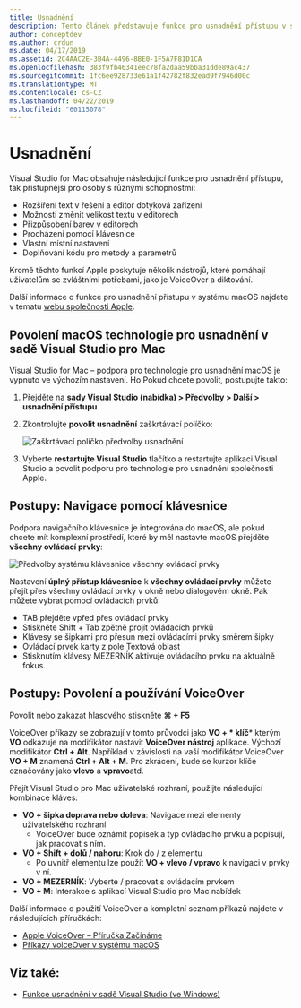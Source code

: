 ```yaml
---
title: Usnadnění
description: Tento článek představuje funkce pro usnadnění přístupu v sadě Visual Studio pro Mac a jak lze povolit.
author: conceptdev
ms.author: crdun
ms.date: 04/17/2019
ms.assetid: 2C4AAC2E-3B4A-4496-8BE0-1F5A7F81D1CA
ms.openlocfilehash: 383f9fb46341eec78fa2daa59bba31dde89ac437
ms.sourcegitcommit: 1fc6ee928733e61a1f42782f832ead9f7946d00c
ms.translationtype: MT
ms.contentlocale: cs-CZ
ms.lasthandoff: 04/22/2019
ms.locfileid: "60115078"
---
```

# <a name="accessibility"></a>Usnadnění

Visual Studio for Mac obsahuje následující funkce pro usnadnění přístupu, tak přístupnější pro osoby s různými schopnostmi:

- Rozšíření text v řešení a editor dotyková zařízení
- Možnosti změnit velikost textu v editorech
- Přizpůsobení barev v editorech
- Procházení pomocí klávesnice
- Vlastní místní nastavení
- Doplňování kódu pro metody a parametrů

Kromě těchto funkcí Apple poskytuje několik nástrojů, které pomáhají uživatelům se zvláštními potřebami, jako je VoiceOver a diktování.

Další informace o funkce pro usnadnění přístupu v systému macOS najdete v tématu [webu společnosti Apple](https://www.apple.com/accessibility/mac/).

## <a name="enabling-macos-assistive-technologies-in-visual-studio-for-mac"></a>Povolení macOS technologie pro usnadnění v sadě Visual Studio pro Mac

Visual Studio for Mac – podpora pro technologie pro usnadnění macOS je vypnuto ve výchozím nastavení. Ho Pokud chcete povolit, postupujte takto:

1. Přejděte na **sady Visual Studio (nabídka) > Předvolby > Další > usnadnění přístupu**

2. Zkontrolujte **povolit usnadnění** zaškrtávací políčko:

   ![Zaškrtávací políčko předvolby usnadnění](media/accessibility-preferences.png)

3. Vyberte **restartujte Visual Studio** tlačítko a restartujte aplikaci Visual Studio a povolit podporu pro technologie pro usnadnění společnosti Apple.

## <a name="how-to-use-keyboard-navigation"></a>Postupy: Navigace pomocí klávesnice

Podpora navigačního klávesnice je integrována do macOS, ale pokud chcete mít komplexní prostředí, které by měl nastavte macOS přejděte **všechny ovládací prvky**:

![Předvolby systému klávesnice všechny ovládací prvky](media/accessibility-preferences-keyboard.png)

Nastavení **úplný přístup klávesnice** k **všechny ovládací prvky** můžete přejít přes všechny ovládací prvky v okně nebo dialogovém okně. Pak můžete vybrat pomocí ovládacích prvků:

- TAB přejděte vpřed přes ovládací prvky
- Stiskněte Shift + Tab zpětně projít ovládacích prvků
- Klávesy se šipkami pro přesun mezi ovládacími prvky směrem šipky
- Ovládací prvek karty z pole Textová oblast
- Stisknutím klávesy MEZERNÍK aktivuje ovládacího prvku na aktuálně fokus.

## <a name="how-to-enable-and-use-voiceover"></a>Postupy: Povolení a používání VoiceOver

Povolit nebo zakázat hlasového stiskněte  **&#8984; + F5**

VoiceOver příkazy se zobrazují v tomto průvodci jako **VO + * klíč*** kterým **VO** odkazuje na modifikátor nastavit **VoiceOver nástroj** aplikace. Výchozí modifikátor **Ctrl + Alt**. Například v závislosti na vaší modifikátor VoiceOver **VO + M** znamená **Ctrl + Alt + M**. Pro zkrácení, bude se kurzor klíče označovány jako **vlevo** a **vpravo**atd.

Přejít Visual Studio pro Mac uživatelské rozhraní, použijte následující kombinace kláves:

- **VO + šipka doprava nebo doleva**: Navigace mezi elementy uživatelského rozhraní
    - VoiceOver bude oznámit popisek a typ ovládacího prvku a popisují, jak pracovat s ním.
- **VO + Shift + dolů / nahoru**: Krok do / z elementu
    - Po uvnitř elementu lze použít **VO + vlevo / vpravo** k navigaci v prvky v ní.
- **VO + MEZERNÍK**: Vyberte / pracovat s ovládacím prvkem
- **VO + M**: Interakce s aplikací Visual Studio pro Mac nabídek

Další informace o použití VoiceOver a kompletní seznam příkazů najdete v následujících příručkách:

- [Apple VoiceOver – Příručka Začínáme](https://support.apple.com/en-us/guide/voiceover-guide/welcome/web)
- [Příkazy voiceOver v systému macOS](http://lab.dotjay.com/notes/voiceover-commands/)

## <a name="see-also"></a>Viz také:

- [Funkce usnadnění v sadě Visual Studio (ve Windows)](/visualstudio/ide/reference/accessibility-features-of-visual-studio)
